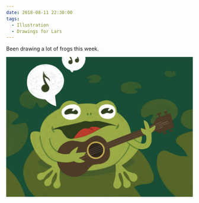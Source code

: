 ```yaml
---
date: 2018-08-11 22:30:00
tags:
  - Illustration
  - Drawings for Lars
---
```


Been drawing a lot of frogs this week.

![Frog](frog.jpg)
